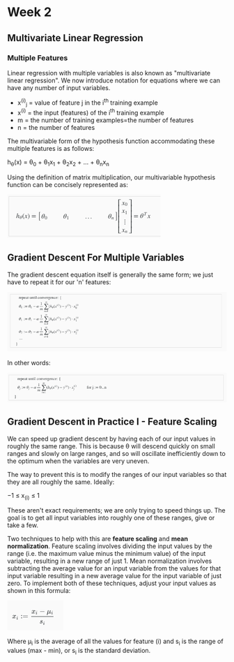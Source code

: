 # Week 2

## Multivariate Linear Regression

### Multiple Features

Linear regression with multiple variables is also known as "multivariate linear regression".
We now introduce notation for equations where we can have any number of input variables.

* x<sup>(i)</sup><sub>j</sub> = value of feature j in the i<sup>th</sup> training example
* x<sup>(i)</sup> = the input (features) of the i<sup>th</sup> training example
* m = the number of training examples=the number of features
* n = the number of features

The multivariable form of the hypothesis function accommodating these multiple features is as follows:

h<sub>θ</sub>(x) = θ<sub>0</sub> + θ<sub>1</sub>x<sub>1</sub> + θ<sub>2</sub>x<sub>2</sub> + ... + θ<sub>n</sub>x<sub>n</sub>

Using the definition of matrix multiplication, our multivariable hypothesis function can be concisely represented as:

![IMG](img/img1.png)

## Gradient Descent For Multiple Variables

The gradient descent equation itself is generally the same form; we just have to repeat it for our 'n' features:

![IMG](img/img2.png)

In other words:

![IMG](img/img3.png)


## Gradient Descent in Practice I - Feature Scaling

We can speed up gradient descent by having each of our input values in roughly the same range. This is because θ will descend quickly on small ranges and slowly on large ranges, and so will oscillate inefficiently down to the optimum when the variables are very uneven.

The way to prevent this is to modify the ranges of our input variables so that they are all roughly the same. Ideally:

−1 ≤ x<sub>(i)</sub> ≤ 1

These aren't exact requirements; we are only trying to speed things up. The goal is to get all input variables into roughly one of these ranges, give or take a few.

Two techniques to help with this are <b>feature scaling</b> and <b>mean normalization</b>. Feature scaling involves dividing the input values by the range (i.e. the maximum value minus the minimum value) of the input variable, resulting in a new range of just 1. Mean normalization involves subtracting the average value for an input variable from the values for that input variable resulting in a new average value for the input variable of just zero. To implement both of these techniques, adjust your input values as shown in this formula:

![IMG](img/img4.png)

Where μ<sub>i</sub> is the average of all the values for feature (i) and s<sub>i</sub> is the range of values (max - min), or s<sub>i</sub> is the standard deviation.


